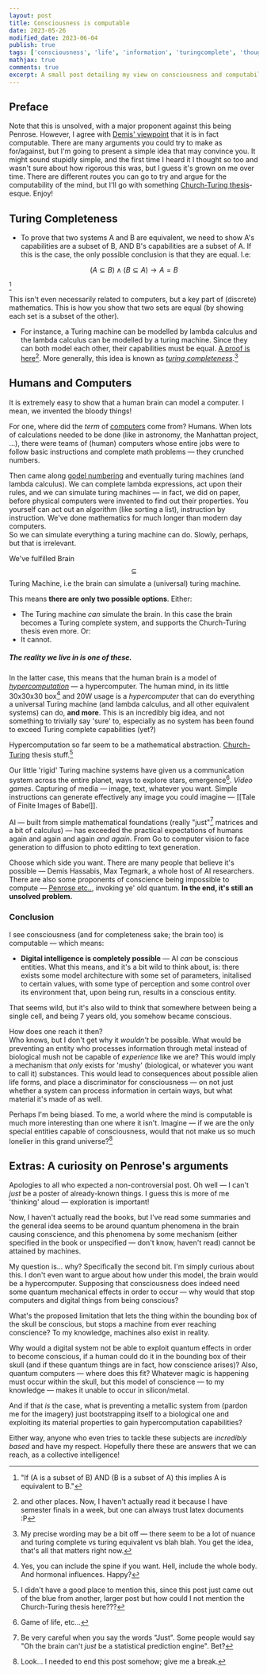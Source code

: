 ```yaml
---
layout: post
title: Consciousness is computable
date: 2023-05-26
modified_date: 2023-06-04
publish: true
tags: ['consciousness', 'life', 'information', 'turingcomplete', 'thoughts']
mathjax: true
comments: true 
excerpt: A small post detailing my view on consciousness and computability. Meant to be in a larger post, but it became a bit too unwieldy and I felt like it.
---
```




## Preface

Note that this is unsolved, with a major proponent against this being Penrose. However, I agree with [Demis' viewpoint](https://www.youtube.com/watch?v=Gfr50f6ZBvo&t=1941s) that it is in fact computable. There are many arguments you could try to make as for/against, but I'm going to present a simple idea that may convince you. It might sound stupidly simple, and the first time I heard it I thought so too and wasn't sure about how rigorous this was, but I guess it's grown on me over time. There are different routes you can go to try and argue for the computability of the mind, but I'll go with something [Church-Turing thesis](https://en.wikipedia.org/wiki/Church%E2%80%93Turing_thesis)-esque. Enjoy!

## Turing Completeness

- To prove that two systems A and B are equivalent, we need to show A's capabilities are a subset of B, AND B's capabilities are a subset of A. If this is the case, the only possible conclusion is that they are equal. I.e:  

$$ (A \subseteq B) \wedge (B \subseteq A) \to A = B$$

[^1]

This isn't even necessarily related to computers, but a key part of (discrete) mathematics. This is how you show that two sets are equal (by showing each set is a subset of the other).

- For instance, a Turing machine can be modelled by lambda calculus and the lambda calculus can be modelled by a turing machine. Since they can both model each other, their capabilities must be equal. [A proof is here](https://arxiv.org/pdf/2010.15600.pdf )[^2]. More generally, this idea is known as *[turing completeness](https://en.wikipedia.org/wiki/Turing_completeness)*.[^3]

## Humans and Computers

It is extremely easy to show that a human brain can model a computer. I mean, we invented the bloody things!

For one, where did the *term* of [computers](https://en.wikipedia.org/wiki/Computer_(occupation)#:~:text=Alan%20Turing%20described%20the%20%22human,work%20was%20divided%20so%20that) come from? Humans. When lots of calculations needed to be done (like in astronomy, the Manhattan project, …), there were teams of (human) computers whose entire jobs were to follow basic instructions and complete math problems — they crunched numbers.

Then came along [godel numbering](https://en.wikipedia.org/wiki/G%C3%B6del_numbering) and eventually turing machines (and lambda calculus). We can complete lambda expressions, act upon their rules, and we can simulate turing machines — in fact, we did on paper, before physical computers were invented to find out their properties. You yourself can act out an algorithm (like sorting a list), instruction by instruction. We've done mathematics for much longer than modern day computers.  
So we can simulate everything a turing machine can do. Slowly, perhaps, but that is irrelevant.  

We've fulfilled Brain $$\subseteq$$ Turing Machine, i.e the brain can simulate a (universal) turing machine.

This means **there are only two possible options**. Either:  
- The Turing machine *can* simulate the brain. In this case the brain becomes a Turing complete system, and supports the Church-Turing thesis even more. Or:
- It cannot.

##### The reality we live in is **one of these**.

In the latter case, this means that the human brain is a model of *[hypercomputation](https://en.wikipedia.org/wiki/Hypercomputation)* — a hypercomputer. The human mind, in its little 30x30x30 box[^4] and 20W usage is a *hypercomputer* that can do everything a universal Turing machine (and lambda calculus, and all other equivalent systems) can do, **and more**. This is an incredibly big idea, and not something to trivially say 'sure' to, especially as no system has been found to exceed Turing complete capabilities (yet?)

Hypercomputation so far seem to be a mathematical abstraction. [Church-Turing](https://en.wikipedia.org/wiki/Church%E2%80%93Turing_thesis) thesis stuff.[^5]  

Our little 'rigid' Turing machine systems have given us a communication system across the entire planet, ways to explore stars, emergence[^6]. *Video games*. Capturing of media — image, text, whatever you want. Simple instructions can generate effectively any image you could imagine — [[Tale of Finite Images of Babel]].

AI — built from simple mathematical foundations (really "just"[^7] matrices and a bit of calculus) — has exceeded the practical expectations of humans again and again and again *and again*. From Go to computer vision to face generation to diffusion to photo editting to text generation.

Choose which side you want. There are many people that believe it's possible — Demis Hassabis, Max Tegmark, a whole host of AI researchers. There are also some proponents of conscience being impossible to compute — [Penrose etc..](https://en.wikipedia.org/wiki/Orchestrated_objective_reduction), invoking ye' old quantum. **In the end, it's still an unsolved problem.**

### Conclusion

I see consciousness (and for completeness sake; the brain too) is computable — which means:
- **Digital intelligence is completely possible** — AI *can* be conscious entities. What this means, and it's a bit wild to think about, is: there exists some model architecture with some set of parameters, initalised to certain values, with some type of perception and some control over its environment that, upon being run, results in a conscious entity.  

That seems wild, but it's also wild to think that somewhere between being a single cell, and being 7 years old, you somehow became conscious.


How does one reach it then?  
Who knows, but I don't get why it *wouldn't* be possible. What would be preventing an entity who processes information through metal instead of biological mush not be capable of *experience* like we are? This would imply a mechanism that *only* exists for 'mushy' (biological, or whatever you want to call it) substances. This would lead to consequences about possible alien life forms, and place a discriminator for consciousness — on not just whether a system can process information in certain ways, but what material it's made of as well.


Perhaps I'm being biased. To me, a world where the mind is computable is much more interesting than one where it isn't. Imagine — if we are the only special entities capable of consciousness, would that not make us so much lonelier in this grand universe?[^8]

## Extras: A curiosity on Penrose's arguments

Apologies to all who expected a non-controversial post. Oh well — I can't *just* be a poster of already-known things. I guess this is more of me 'thinking' aloud — exploration is important!

Now, I haven't actually read the books, but I've read some summaries and the general idea seems to be around quantum phenomena in the brain causing conscience, and this phenomena by some mechanism (either specified in the book or unspecified — don't know, haven't read) cannot be attained by machines.

My question is… why? Specifically the second bit. I'm simply curious about this. I don't even want to argue about how under this model, the brain would be a hypercomputer.  Supposing that consciousness does indeed need some quantum mechanical effects in order to occur — why would that stop computers and digital things from being conscious?

What's the proposed limitation that lets the thing within the bounding box of the skull be conscious, but stops a machine from ever reaching conscience? To my knowledge, machines also exist in reality.

Why would a digital system not be able to exploit quantum effects in order to become conscious, if a human could do it in the bounding box of their skull (and if these quantum things are in fact, how conscience arises)?  Also, quantum computers — where does this fit? Whatever magic is happening must occur within the skull, but this model of conscience — to my knowledge — makes it unable to occur in silicon/metal.

And if that *is* the case, what is preventing a metallic system from (pardon me for the imagery) just bootstrapping itself to a biological one and exploiting its material properties to gain hypercomputation capabilities?

Either way, anyone who even tries to tackle these subjects are *incredibly based* and have my respect. Hopefully there these are answers that we can reach, as a collective intelligence!

[^1]: "If (A is a subset of B) AND (B is a subset of A) this implies A is equivalent to B."
[^2]: and other places. Now, I haven't actually read it because I have semester finals in a week, but one can always trust latex documents :P
[^3]: My precise wording may be a bit off — there seem to be a lot of nuance and turing complete vs turing equivalent vs blah blah. You get the idea, that's all that matters right now.
[^4]: Yes, you can include the spine if you want. Hell, include the whole body. And hormonal influences. Happy? 
[^5]: I didn't have a good place to mention this, since this post just came out of the blue from another, larger post but how could I not mention the Church-Turing thesis here???
[^6]: Game of life, etc…
[^7]: Be very careful when you say the words "Just". Some people would say "Oh the brain can't *just* be a statistical prediction engine". Bet?
[^8]: Look… I needed to end this post somehow; give me a break.